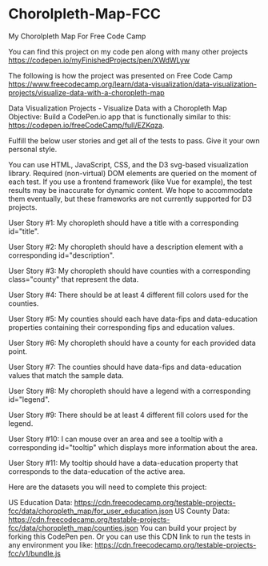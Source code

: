 # Chorolpleth-Map-FCC
My Chorolpleth Map For Free Code Camp 

You can find this project on my code pen along with many other projects https://codepen.io/myFinishedProjects/pen/XWdWLyw

The following is how the project was presented on Free Code Camp
https://www.freecodecamp.org/learn/data-visualization/data-visualization-projects/visualize-data-with-a-choropleth-map

Data Visualization Projects - Visualize Data with a Choropleth Map
Objective: Build a CodePen.io app that is functionally similar to this: https://codepen.io/freeCodeCamp/full/EZKqza.

Fulfill the below user stories and get all of the tests to pass. Give it your own personal style.

You can use HTML, JavaScript, CSS, and the D3 svg-based visualization library. Required (non-virtual) DOM elements are queried on the moment of each test. If you use a frontend framework (like Vue for example), the test results may be inaccurate for dynamic content. We hope to accommodate them eventually, but these frameworks are not currently supported for D3 projects.

User Story #1: My choropleth should have a title with a corresponding id="title".

User Story #2: My choropleth should have a description element with a corresponding id="description".

User Story #3: My choropleth should have counties with a corresponding class="county" that represent the data.

User Story #4: There should be at least 4 different fill colors used for the counties.

User Story #5: My counties should each have data-fips and data-education properties containing their corresponding fips and education values.

User Story #6: My choropleth should have a county for each provided data point.

User Story #7: The counties should have data-fips and data-education values that match the sample data.

User Story #8: My choropleth should have a legend with a corresponding id="legend".

User Story #9: There should be at least 4 different fill colors used for the legend.

User Story #10: I can mouse over an area and see a tooltip with a corresponding id="tooltip" which displays more information about the area.

User Story #11: My tooltip should have a data-education property that corresponds to the data-education of the active area.

Here are the datasets you will need to complete this project:

US Education Data: https://cdn.freecodecamp.org/testable-projects-fcc/data/choropleth_map/for_user_education.json
US County Data: https://cdn.freecodecamp.org/testable-projects-fcc/data/choropleth_map/counties.json
You can build your project by forking this CodePen pen. Or you can use this CDN link to run the tests in any environment you like: https://cdn.freecodecamp.org/testable-projects-fcc/v1/bundle.js


